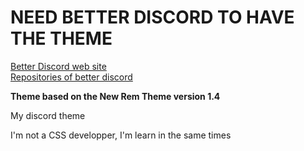 # NEED BETTER DISCORD TO HAVE THE THEME

[Better Discord web site](https://betterdiscord.app/)   
[Repositories of better discord](https://github.com/BetterDiscord/BetterDiscord)

**Theme based on the New Rem Theme version 1.4**

My discord theme

I'm not a CSS developper, I'm learn in the same times
